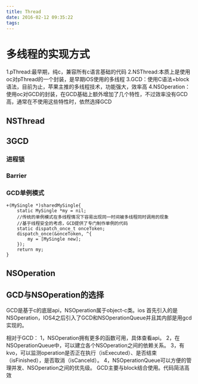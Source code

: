 ```yaml
---
title: Thread
date: 2016-02-12 09:35:22
tags:
---
```

# 多线程的实现方式
 1.pThread:最早期，纯c，兼容所有c语言基础的代码
 2.NSThread:本质上是使用oc对pThread的一个封装，是早期iOS使用的多线程
 3.GCD：使用C语法+block语法，目前为止，苹果主推的多线程技术，功能强大，效率高
 4.NSOperation：使用oc对GCD的封装，在GCD基础上额外增加了几个特性，不过效率没有GCD高，通常在不使用这些特性时，依然选择GCD

<!--more-->
## NSThread

## 3GCD
### 进程锁


### Barrier
### GCD单例模式
```objc
+(MySingle *)sharedMySingle{
    static MySingle *my = nil;
    //传统的单例模式在多线程情况下容易出现同一时间被多线程同时调用的现象
    //基于线程安全的考虑，GCD提供了专门制作单例的代码
    static dispatch_once_t onceToken;
    dispatch_once(&onceToken, ^{
        my = [MySingle new];
    });
    return my;
}
```

## NSOperation


## GCD与NSOperation的选择
GCD是基于c的底层api，NSOperation属于object-c类。ios 首先引入的是NSOperation，IOS4之后引入了GCD和NSOperationQueue并且其内部是用gcd实现的。

相对于GCD：
1，NSOperation拥有更多的函数可用，具体查看api。
2，在NSOperationQueue中，可以建立各个NSOperation之间的依赖关系。
3，有kvo，可以监测operation是否正在执行（isExecuted）、是否结束（isFinished），是否取消（isCanceld）。
4，NSOperationQueue可以方便的管理并发、NSOperation之间的优先级。
GCD主要与block结合使用。代码简洁高效
